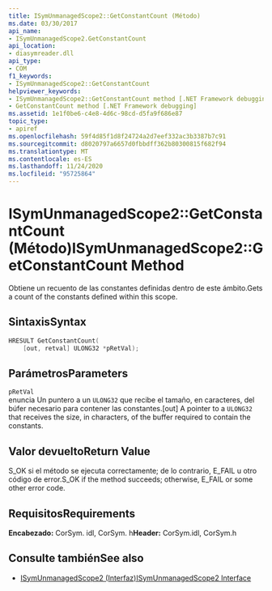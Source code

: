 ```yaml
---
title: ISymUnmanagedScope2::GetConstantCount (Método)
ms.date: 03/30/2017
api_name:
- ISymUnmanagedScope2.GetConstantCount
api_location:
- diasymreader.dll
api_type:
- COM
f1_keywords:
- ISymUnmanagedScope2::GetConstantCount
helpviewer_keywords:
- ISymUnmanagedScope2::GetConstantCount method [.NET Framework debugging]
- GetConstantCount method [.NET Framework debugging]
ms.assetid: 1e1f0be6-c4e8-4d6c-98cd-d5fa9f686e87
topic_type:
- apiref
ms.openlocfilehash: 59f4d85f1d8f24724a2d7eef332ac3b3387b7c91
ms.sourcegitcommit: d8020797a6657d0fbbdff362b80300815f682f94
ms.translationtype: MT
ms.contentlocale: es-ES
ms.lasthandoff: 11/24/2020
ms.locfileid: "95725864"
---
```

# <a name="isymunmanagedscope2getconstantcount-method"></a><span data-ttu-id="be6a5-102">ISymUnmanagedScope2::GetConstantCount (Método)</span><span class="sxs-lookup"><span data-stu-id="be6a5-102">ISymUnmanagedScope2::GetConstantCount Method</span></span>

<span data-ttu-id="be6a5-103">Obtiene un recuento de las constantes definidas dentro de este ámbito.</span><span class="sxs-lookup"><span data-stu-id="be6a5-103">Gets a count of the constants defined within this scope.</span></span>  
  
## <a name="syntax"></a><span data-ttu-id="be6a5-104">Sintaxis</span><span class="sxs-lookup"><span data-stu-id="be6a5-104">Syntax</span></span>  
  
```cpp  
HRESULT GetConstantCount(  
    [out, retval] ULONG32 *pRetVal);  
```  
  
## <a name="parameters"></a><span data-ttu-id="be6a5-105">Parámetros</span><span class="sxs-lookup"><span data-stu-id="be6a5-105">Parameters</span></span>  

 `pRetVal`  
 <span data-ttu-id="be6a5-106">enuncia Un puntero a un `ULONG32` que recibe el tamaño, en caracteres, del búfer necesario para contener las constantes.</span><span class="sxs-lookup"><span data-stu-id="be6a5-106">[out] A pointer to a `ULONG32` that receives the size, in characters, of the buffer required to contain the constants.</span></span>  
  
## <a name="return-value"></a><span data-ttu-id="be6a5-107">Valor devuelto</span><span class="sxs-lookup"><span data-stu-id="be6a5-107">Return Value</span></span>  

 <span data-ttu-id="be6a5-108">S_OK si el método se ejecuta correctamente; de lo contrario, E_FAIL u otro código de error.</span><span class="sxs-lookup"><span data-stu-id="be6a5-108">S_OK if the method succeeds; otherwise, E_FAIL or some other error code.</span></span>  
  
## <a name="requirements"></a><span data-ttu-id="be6a5-109">Requisitos</span><span class="sxs-lookup"><span data-stu-id="be6a5-109">Requirements</span></span>  

 <span data-ttu-id="be6a5-110">**Encabezado:** CorSym. idl, CorSym. h</span><span class="sxs-lookup"><span data-stu-id="be6a5-110">**Header:** CorSym.idl, CorSym.h</span></span>  
  
## <a name="see-also"></a><span data-ttu-id="be6a5-111">Consulte también</span><span class="sxs-lookup"><span data-stu-id="be6a5-111">See also</span></span>

- [<span data-ttu-id="be6a5-112">ISymUnmanagedScope2 (Interfaz)</span><span class="sxs-lookup"><span data-stu-id="be6a5-112">ISymUnmanagedScope2 Interface</span></span>](isymunmanagedscope2-interface.md)
